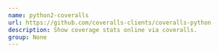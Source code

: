 ```yaml
---
name: python2-coveralls
url: https://github.com/coveralls-clients/coveralls-python
description: Show coverage stats online via coveralls.
group: None
---
```

